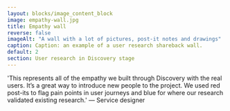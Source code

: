 ```yaml
---
layout: blocks/image_content_block
image: empathy-wall.jpg
title: Empathy wall
reverse: false
imageAlt: "A wall with a lot of pictures, post-it notes and drawings"
caption: Caption: an example of a user research shareback wall.
default: 2
section: User research in Discovery stage
---
```


'This represents all of the empathy we built through Discovery with the real users. It’s a great way to introduce new people to the project. We used red post-its to flag pain points in user journeys and blue for where our research validated existing research.' — Service designer

